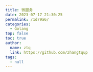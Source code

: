 ```yaml
---
title: 微服务
date: 2023-07-17 21:30:25
permalink: /1d79a6/
categories: 
  - Golang
top: false
toc: true
author: 
  name: ztq
  link: https://github.com/zhangtqup
tags: 
  - null
---
```

